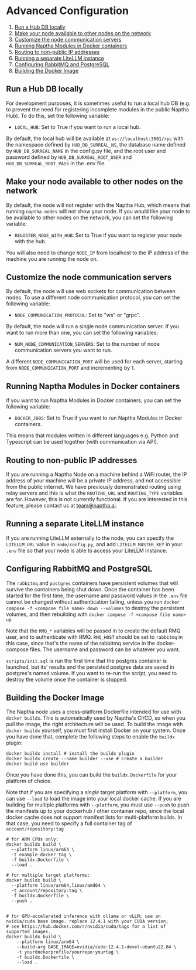 # Advanced Configuration

1. [Run a Hub DB locally](#run-a-hub-db-locally)
2. [Make your node available to other nodes on the network](#make-your-node-available-to-other-nodes-on-the-network)
3. [Customize the node communication servers](#customize-the-node-communication-servers)
4. [Running Naptha Modules in Docker containers](#running-naptha-modules-in-docker-containers)
5. [Routing to non-public IP addresses](#routing-to-non-public-ip-addresses)
6. [Running a separate LiteLLM instance](#running-a-separate-litellm-instance)
7. [Configuring RabbitMQ and PostgreSQL](#configuring-rabbitmq-and-postgresql)
8. [Building the Docker Image](#building-the-docker-image)

## Run a Hub DB locally

For development purposes, it is sometimes useful to run a local hub DB (e.g. to prevent the need for registering incomplete modules in the public Naptha Hub). To do this, set the following variable:

- `LOCAL_HUB`: Set to True if you want to run a local hub.

By default, the local hub will be available at `ws://localhost:3001/rpc` with the namespace defined by `HUB_DB_SURREAL_NS`, the database name defined by `HUB_DB_SURREAL_NAME` in the config.py file, and the root user and password defined by `HUB_DB_SURREAL_ROOT_USER` and `HUB_DB_SURREAL_ROOT_PASS` in the .env file.

## Make your node available to other nodes on the network

By default, the node will not register with the Naptha Hub, which means that running `naptha nodes` will not show your node. If you would like your node to be available to other nodes on the network, you can set the following variable:

- `REGISTER_NODE_WITH_HUB`: Set to True if you want to register your node with the hub.

You will also need to change `NODE_IP` from localhost to the IP address of the machine you are running the node on.

## Customize the node communication servers

By default, the node will use web sockets for communication between nodes. To use a different node communication protocol, you can set the following variable:

- `NODE_COMMUNICATION_PROTOCOL`: Set to "ws" or "grpc".

By default, the node will run a single node communication server. If you want to run more than one, you can set the following variables:

- `NUM_NODE_COMMUNICATION_SERVERS`: Set to the number of node communication servers you want to run.

A different `NODE_COMMUNICATION_PORT` will be used for each server, starting from `NODE_COMMUNICATION_PORT` and incrementing by 1.

## Running Naptha Modules in Docker containers

If you want to run Naptha Modules in Docker containers, you can set the following variable:

- `DOCKER_JOBS`: Set to True if you want to run Naptha Modules in Docker containers.

This means that modules written in different languages e.g. Python and Typescript can be used together (with communication via API).

## Routing to non-public IP addresses

If you are running a Naptha Node on a machine behind a WiFi router, the IP address of your machine will be a private IP address, and not accessible from the public internet. We have previously demonstrated routing using relay servers and this is what the `ROUTING_URL` and `ROUTING_TYPE` variables are for. However, this is not currently functional. If you are interested in this feature, please contact us at team@naptha.ai.

## Running a separate LiteLLM instance

If you are running LiteLLM externally to the node, you can specify the `LITELLM_URL` value in `node/config.py`, and add `LITELLM_MASTER_KEY` in your `.env` file so that your node is able to access your LiteLLM instance.

## Configuring RabbitMQ and PostgreSQL

The `rabbitmq` and `postgres` containers have persistent volumes that will survive the containers being shut down. Once the container has been started for the first time, the username and password values in the `.env` file cannot be changed without authentication failing, unless you run `docker compose -f <compose file name> down --volumes` to destroy the persistent volumes, and then rebuilding with `docker compose -f <compose file name> up`

Note that the `RMQ_*` variables will be passed in to create the default RMQ user, and to authenticate with RMQ. `RMQ_HOST` should be set to `rabbitmq` in this case, since that's the name of the rabbitmq service in the docker-compose files. The username and password can be whatever you want.

`scripts/init.sql` is run the first time that the postgres container is launched, but its' results and the persisted postgres data are saved in postgres's named volume. If you want to re-run the script, you need to destroy the volume once the container is stopped.

## Building the Docker Image

The Naptha node uses a cross-platform Dockerfile intended for use with `docker buildx`. This is automatically used by Naptha's CI/CD, so when you pull the image, the right architecture will be used. To build the image with `docker buildx` yourself, you must first install Docker on your system. Once you have done that, complete the following steps to enable the `buildx` plugin:


```shell 
docker buildx install # install the buildx plugin
docker buildx create --name builder --use # create a builder 
docker build use builder
```

Once you have done this, you can build the `buildx.Dockerfile` for your platform of choice.

Note that if you are specifying a _single_ target platform with `--platform`, you can use `--load` to load the image
into your local docker cache. If you are building for multiple platforms with `--platform`, you must use `--push` to 
push the manifests up to your dockerhub / other container repo, since the local docker cache
does not support manifest lists for multi-platform builds. In that case, you need to specify a full container tag of 
`account/repository:tag`

```shell
# for ARM CPUs only:
docker buildx build \
  --platform linux/arm64 \
  -t example-docker-tag \
  -f buildx.Dockerfile \
  --load . 
  
# for multiple target platforms:
docker buildx build \
  --platform linux/arm64,linux/amd64 \
  -t account/repository:tag \
  -f buildx.Dockerfile \ 
  --push .


# for GPU-accelerated inference with ollama or vLLM; use an nvidia/cuda base image. replace 12.4.1 with your CUDA version;
# see https://hub.docker.com/r/nvidia/cuda/tags for a list of supported images.
docker buildx build \
    --platform linux/arm64 \
    --build-arg BASE_IMAGE=nvidia/cuda:12.4.1-devel-ubuntu22.04 \ 
    -t yourdockerprofile/yourrepo:yourtag \
    -f buildx.Dockerfile \
    --load .
```